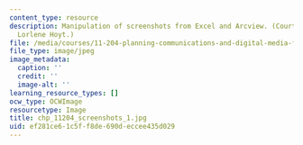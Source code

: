 ```yaml
---
content_type: resource
description: Manipulation of screenshots from Excel and Arcview. (Courtesy of Prof.
  Lorlene Hoyt.)
file: /media/courses/11-204-planning-communications-and-digital-media-fall-2004/ef281ce61c5ff8de690deccee435d029_chp_11204_screenshots_1.jpg
file_type: image/jpeg
image_metadata:
  caption: ''
  credit: ''
  image-alt: ''
learning_resource_types: []
ocw_type: OCWImage
resourcetype: Image
title: chp_11204_screenshots_1.jpg
uid: ef281ce6-1c5f-f8de-690d-eccee435d029
---
```

